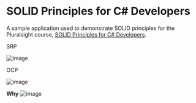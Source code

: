# SOLID Principles for C# Developers

A sample application used to demonstrate SOLID principles for the Pluralsight course, [SOLID Principles for C# Developers](https://app.pluralsight.com/library/courses/csharp-solid-principles).

SRP

![image](https://user-images.githubusercontent.com/40399697/236697190-5e1e803c-dfa0-4b1e-b8c2-c7fe87fbf97c.png)

OCP

![image](https://user-images.githubusercontent.com/40399697/236697342-eb3e9114-0115-4794-92fc-f7ade2e58026.png)

**Why**
![image](https://user-images.githubusercontent.com/40399697/236708717-777803d5-2e9a-4990-8e15-7a46d6d32661.png)
